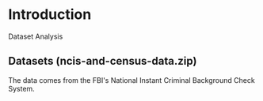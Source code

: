 # Introduction
Dataset Analysis

## Datasets (ncis-and-census-data.zip)
The data comes from the FBI's
National Instant Criminal Background
Check System.